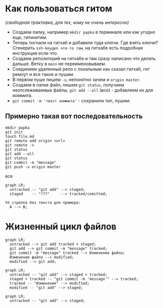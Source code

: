 # Как пользоваться гитом

*(свободная трактовка, для тех, кому не очень интересно)*

* Создаем папку, например `mkdir papka` в терминале или как угодно еще, гитинитим.
* Теперь погнали на гитхаб и добавили туда ключи. Где взять ключи? Сгенерить `ssh-keygen что-то там`, на гитхабе есть подробная инструкция если что.
* Создаем репозиторий на гитхабе и там сразу написано что делать дальше. Ветку в `main` не переименовываем.
* Соединяем удаленный репо с локальным как сказал гитхаб, гит ремоут и все такое и пушим.
* В первом пуше пишем `-u`, непонятно зачем и `origin master`.
* Создаем в папке файл, пишем `git status`, получаем неотслеживаемые файлы, `git add --all` (все) - добавляем их для коммита.
* `git commit -m 'текст коммита'` - сохранили тип, пушим.

## Примерно такая вот последовательность

```
mkdir papka
git init
touch file.md
git remote add origin <url>
git remote -v
git status
git add --all
git status
git commit -m "message"
git push -u origin master
```

все

```mermaid
graph LR;
  untracked -- "git add" --> staged;
  staged    -- "???"     --> tracked/comitted;

%% стрелка без текста для примера: 
  A --> B;
```

# Жизненный цикл файлов

```mermaid
graph LR;
  untracked --> git add tracked + staged;
  git add --> git commit -m "message" tracked;
  git commit -m "message" tracked --> Изменение файла;
  Изменение файла --> modified;
  modified --> git add;
```

```mermaid
graph LR;
  untracked -- "git add" --> staged + tracked;
  staged + tracked -- "git commit -m 'message'" --> tracked;
  tracked -- "Изменение" --> modified;
  modified -- "git add" --> staged;
```

```mermaid   
graph LR; 
  untracked -- "git add" --> staged;
```
